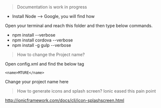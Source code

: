 > Documentation is work in progress

* Install Node --> Google, you will find how

Open your terminal and reach this folder and then type below commands.

* npm install --verbose
* npm install cordova --verbose
* npm install -g gulp --verbose

> How to change the Project name?

Open config.xml and find the below tag
```
<name>MTURE</name>
```
Change your project name here

> How to generate icons and splash screen?
Ionic eased this pain point

http://ionicframework.com/docs/cli/icon-splashscreen.html